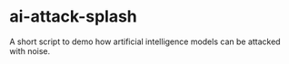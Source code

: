 # ai-attack-splash
A short script to demo how artificial intelligence models can be attacked with noise.
